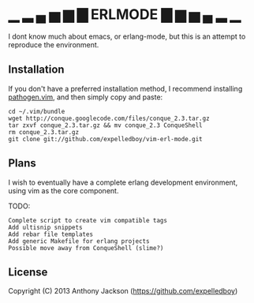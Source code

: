 ▁ ▂ ▄ ▅ ▆ ▇  ERLMODE ▇ ▆ ▅ ▄ ▂ ▁
=================================

I dont know much about emacs, or erlang-mode, but this is an attempt to
reproduce the environment.

Installation
------------

If you don't have a preferred installation method, I recommend installing
[pathogen.vim](https://github.com/tpope/vim-pathogen), and then simply copy and
paste:

    cd ~/.vim/bundle
    wget http://conque.googlecode.com/files/conque_2.3.tar.gz
    tar zxvf conque_2.3.tar.gz && mv conque_2.3 ConqueShell
    rm conque_2.3.tar.gz
    git clone git://github.com/expelledboy/vim-erl-mode.git

Plans
-----
I wish to eventually have a complete erlang development environment, using vim
as the core component.

TODO:

    Complete script to create vim compatible tags
    Add ultisnip snippets
    Add rebar file templates
    Add generic Makefile for erlang projects
    Possible move away from ConqueShell (slime?)

License
-------

Copyright (C) 2013 Anthony Jackson (https://github.com/expelledboy)
